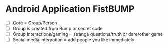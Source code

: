 Android Application FistBUMP 
========
+ [ ] Core = Group/Person
+ [ ] Group is created from Bump or secret code
+ [ ] Group interactions/gaming = strange questions/truth or dare/other game
+ [ ] Social media integration = add people you like immediately
